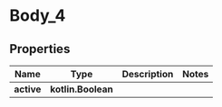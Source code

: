 
# Body_4

## Properties
Name | Type | Description | Notes
------------ | ------------- | ------------- | -------------
**active** | **kotlin.Boolean** |  | 



